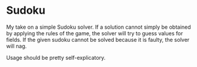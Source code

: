 # Sudoku
My take on a simple Sudoku solver. If a solution cannot simply be obtained by
applying the rules of the game, the solver will try to guess values for fields.
If the given sudoku cannot be solved because it is faulty, the solver will nag.

Usage should be pretty self-explicatory.
